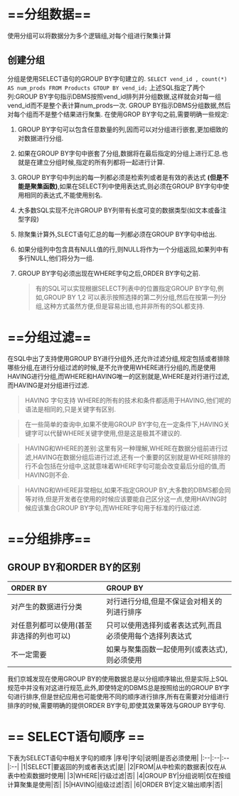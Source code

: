 # ==分组数据==

使用分组可以将数据分为多个逻辑组,对每个组进行聚集计算

## 创建分组

分组是使用SELECT语句的GROUP BY字句建立的.
`SELECT vend_id , count(*) AS num_prods FROM Products GTOUP BY vend_id;`
上述SQL指定了两个列:GROUP BY字句指示DBMS按照vend_id排列并分组数据,这样就会对每一组vend_id而不是整个表计算num_prods一次.
GROUP BY指示DBMS分组数据,然后对每个组而不是整个结果进行聚集.
在使用GROP BY字句之前,需要明确一些规定:

1. GROUP BY字句可以包含任意数量的列,因而可以对分组进行嵌套,更加细致的对数据进行分组.

2. 如果在GROUP BY字句中嵌套了分组,数据将在最后指定的分组上进行汇总.也就是在建立分组时候,指定的所有列都将一起进行计算.

3. GROUP BY字句中列出的每一列都必须是检索列或者是有效的表达式 **(但是不能是聚集函数)**,如果在SELECT列中使用表达式,则必须在GROUP BY字句中使用相同的表达式,不能使用别名.

4. 大多数SQL实现不允许GROUP BY列带有长度可变的数据类型(如文本或备注型字段)

5. 除聚集计算外,SLECT语句汇总的每一列都必须在GROUP BY字句中给出.

6. 如果分组列中包含具有NULL值的行,则NULL将作为一个分组返回,如果列中有多行NULL,他们将分为一组.

7. GROUP BY字句必须出现在WHERE字句之后,ORDER BY字句之前.
   
   > 有的SQL可以实现根据SELECT列表中的位置指定GROUP BY字句,例如,GROUP BY 1,2 可以表示按照选择的第二列分组,然后在按第一列分组,这种方式虽然方便,但是容易出错,也并非所有的SQL都支持.

# ==分组过滤==

在SQL中出了支持使用GROUP BY进行分组外,还允许过滤分组,规定包括或者排除哪些分组,在进行分组过滤的时候,是不允许使用WHERE进行分组的,而是使用HAVING进行分组,而WHERE和HAVING唯一的区别就是,WHERE是对行进行过滤,而HAVING是对分组进行过滤.

> HAVING 字句支持 WHERE的所有的技术和条件都适用于HAVING,他们呢的语法是相同的,只是关键字有区别.

> 在一些简单的查询中,如果不使用GROUP BY字句,在一定条件下,HAVING关键字可以代替WHERE关键字使用,但是这是极其不建议的.

> HAVING和WHERE的差别:这里有另一种理解,WHERE在数据分组前进行过滤,HAVING在数据分组后进行过滤,还有一个重要的区别就是WHERE排除的行不会包括在分组中,这就意味着WHERE字句可能会改变最后分组的值,而HAVING则不会.

> HAVING和WHERE非常相似,如果不指定GROUP BY,大多数的DBMS都会同等对待,但是开发者在使用的时候应该要能自己区分这一点,使用HAVING时候应该集合GROUP BY字句,而WHERE字句用于标准的行级过滤.

# ==分组排序==

## GROUP BY和ORDER BY的区别

| ORDER BY              | GROUP BY                      |
|:--------------------- |:----------------------------- |
| 对产生的数据进行分类            | 对行进行分组,但是不保证会对相关的列进行排序        |
| 对任意列都可以使用(甚至非选择的列也可以) | 只可以使用选择列或者表达式列,而且必须使用每个选择列表达式 |
| 不一定需要                 | 如果与聚集函数一起使用列(或表达式),则必须使用      |

我们京城发现在使用GROUP BY的使用数据总是以分组顺序输出,但是实际上SQL规范中并没有对这进行规范,此外,即使特定的DBMS总是按照给出的GROUP BY字句进行排序,但是世纪应用也可能使用不同的顺序进行排序,所有在需要对分组进行排序的时候,需要明确的提供ORDER BY字句,即使其效果等效与GROUP BY字句.

# == SELECT语句顺序 ==

下表为SELECT语句中相关字句的顺序
|序号|字句|说明|是否必须使用|
|:--|:--|:--|:--|
|1|SELECT|要返回的列或者表达式|是|
|2|FROM|从中检索的数据表|仅在从表中检索数据时使用|
|3|WHERE|行级过滤|否|
|4|GROUP BY|分组说明|仅在按组计算聚集是使用|否|
|5|HAVING|组级过滤|否|
|6|ORDER BY|定义输出顺序|否|
